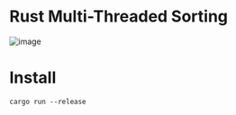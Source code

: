 # Rust Multi-Threaded Sorting

![image](https://github.com/fraugho/Rust-Multithreaded-Sorting/assets/144178952/a773a8fa-6f1d-47fd-8f05-542ec2df52a3)

# Install
```cargo run --release```
